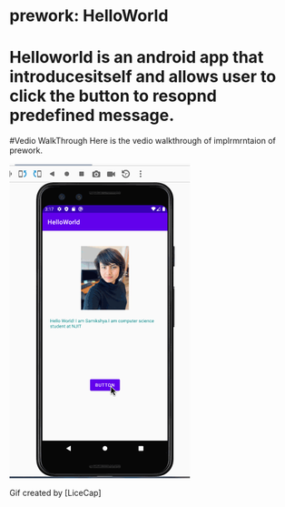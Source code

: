 # prework: HelloWorld
# Helloworld is an android app that introducesitself and allows user to click the button to resopnd predefined message.


#Vedio WalkThrough
Here is the vedio walkthrough of implrmrntaion of prework.


<img src ='Video_walkthrough_prework.gif' title = 'Video Walkthrough' width = '' alt = 'Video Walkthrough'/>

Gif created by [LiceCap]
